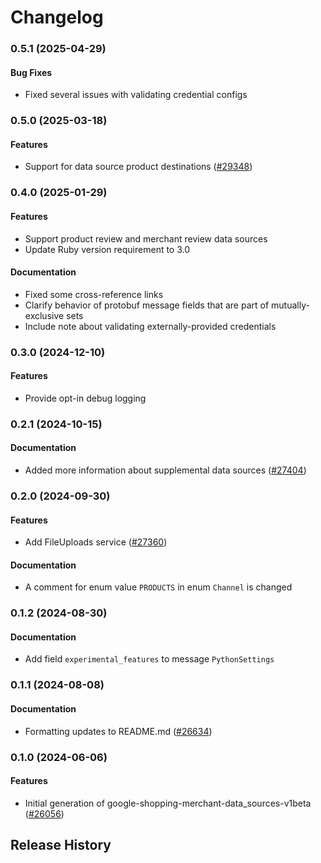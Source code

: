 # Changelog

### 0.5.1 (2025-04-29)

#### Bug Fixes

* Fixed several issues with validating credential configs 

### 0.5.0 (2025-03-18)

#### Features

* Support for data source product destinations ([#29348](https://github.com/googleapis/google-cloud-ruby/issues/29348)) 

### 0.4.0 (2025-01-29)

#### Features

* Support product review and merchant review data sources 
* Update Ruby version requirement to 3.0 
#### Documentation

* Fixed some cross-reference links 
* Clarify behavior of protobuf message fields that are part of mutually-exclusive sets 
* Include note about validating externally-provided credentials 

### 0.3.0 (2024-12-10)

#### Features

* Provide opt-in debug logging 

### 0.2.1 (2024-10-15)

#### Documentation

* Added more information about supplemental data sources ([#27404](https://github.com/googleapis/google-cloud-ruby/issues/27404)) 

### 0.2.0 (2024-09-30)

#### Features

* Add FileUploads service ([#27360](https://github.com/googleapis/google-cloud-ruby/issues/27360)) 
#### Documentation

* A comment for enum value `PRODUCTS` in enum `Channel` is changed 

### 0.1.2 (2024-08-30)

#### Documentation

* Add field `experimental_features` to message `PythonSettings` 

### 0.1.1 (2024-08-08)

#### Documentation

* Formatting updates to README.md ([#26634](https://github.com/googleapis/google-cloud-ruby/issues/26634)) 

### 0.1.0 (2024-06-06)

#### Features

* Initial generation of google-shopping-merchant-data_sources-v1beta ([#26056](https://github.com/googleapis/google-cloud-ruby/issues/26056)) 

## Release History
